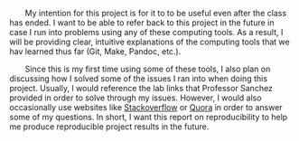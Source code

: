 

&nbsp;&nbsp;&nbsp;&nbsp;&nbsp;&nbsp; My intention for this project is for it to to be useful even after the class has ended. I want to be able to refer back to this project in the future in case I run into problems using any of these computing tools.  As a result, I will be providing clear, intuitive explanations of the computing tools that we hav learned thus far (Git, Make, Pandoc, etc.). 

&nbsp;&nbsp;&nbsp;&nbsp;&nbsp;&nbsp; Since this is my first time using some of these tools, I also plan on discussing how I solved some of the issues I ran into when doing this project. Usually, I would reference the lab links that Professor Sanchez provided in order to solve through my issues. However, I would also occasionally use websites like [Stackoverflow](https://stackoverflow.com/) or [Quora](https://quora.com/) in order to answer some of my questions. In short, I want this report on reproducibility to help me produce reproducible project results in the future. 

